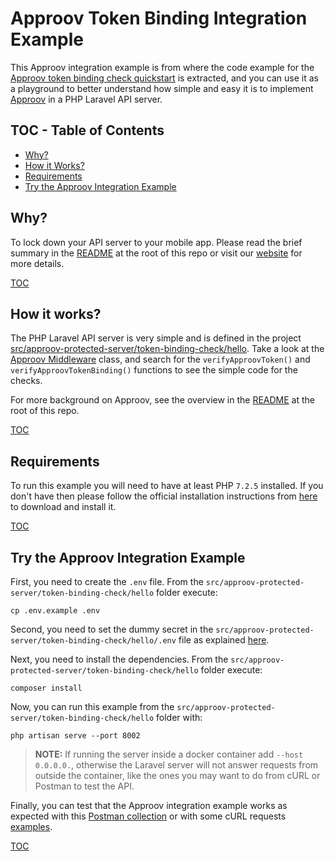 # Approov Token Binding Integration Example

This Approov integration example is from where the code example for the [Approov token binding check quickstart](/docs/APPROOV_TOKEN_BINDING_QUICKSTART.md) is extracted, and you can use it as a playground to better understand how simple and easy it is to implement [Approov](https://approov.io) in a PHP Laravel API server.

## TOC - Table of Contents

* [Why?](#why)
* [How it Works?](#how-it-works)
* [Requirements](#requirements)
* [Try the Approov Integration Example](#try-the-approov-integration-example)


## Why?

To lock down your API server to your mobile app. Please read the brief summary in the [README](/README.md#why) at the root of this repo or visit our [website](https://approov.io/product.html) for more details.

[TOC](#toc---table-of-contents)


## How it works?

The PHP Laravel API server is very simple and is defined in the project [src/approov-protected-server/token-binding-check/hello](/src/approov-protected-server/token-binding-check/hello). Take a look at the [Approov Middleware](/src/approov-protected-server/token-binding-check/hello/app/Http/Middleware/Approov.php) class, and search for the `verifyApproovToken()` and `verifyApproovTokenBinding()` functions to see the simple code for the checks.


For more background on Approov, see the overview in the [README](/README.md#how-it-works) at the root of this repo.

[TOC](#toc---table-of-contents)


## Requirements

To run this example you will need to have at least PHP `7.2.5` installed. If you don't have then please follow the official installation instructions from [here](https://www.php.net/manual/en/install.php) to download and install it.

[TOC](#toc---table-of-contents)


## Try the Approov Integration Example

First, you need to create the `.env` file. From the `src/approov-protected-server/token-binding-check/hello` folder execute:

```
cp .env.example .env
```

Second, you need to set the dummy secret in the `src/approov-protected-server/token-binding-check/hello/.env` file as explained [here](/README.md#the-dummy-secret).

Next, you need to install the dependencies. From the `src/approov-protected-server/token-binding-check/hello` folder execute:

```text
composer install
```

Now, you can run this example from the `src/approov-protected-server/token-binding-check/hello` folder with:

```text
php artisan serve --port 8002
```

> **NOTE:** If running the server inside a docker container add `--host 0.0.0.0.`, otherwise the Laravel server will not answer requests from outside the container, like the ones you may want to do from cURL or Postman to test the API.

Finally, you can test that the Approov integration example works as expected with this [Postman collection](/README.md#testing-with-postman) or with some cURL requests [examples](/README.md#testing-with-curl).


[TOC](#toc---table-of-contents)
